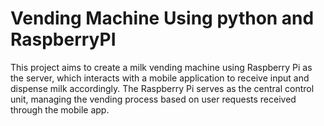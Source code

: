 # Vending Machine Using python and RaspberryPI

This project aims to create a milk vending machine using Raspberry Pi as the server, which interacts with a mobile application to receive input and dispense milk accordingly. The Raspberry Pi serves as the central control unit, managing the vending process based on user requests received through the mobile app.
